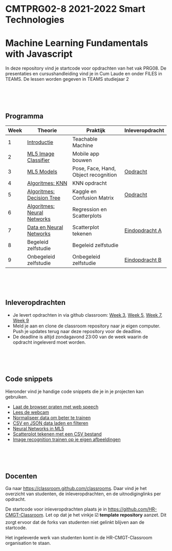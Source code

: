 # CMTPRG02-8 2021-2022 Smart Technologies

# Machine Learning Fundamentals with Javascript

In deze repository vind je startcode voor opdrachten van het vak PRG08. De presentaties en cursushandleiding vind je in Cum Laude en onder FILES in TEAMS. De lessen worden gegeven in TEAMS studiejaar 2

<br>
<br>
<br>

## Programma

| Week | Theorie | Praktijk | Inleveropdracht |
|------|---------|----------|-----------------|
| 1 | [Introductie](./week1) | Teachable Machine |
| 2 | [ML5 Image Classifier](./week2) | Mobile app bouwen |
| 3 | [ML5 Models](./week3) | Pose, Face, Hand, Object recognition | [Opdracht](./week3) |
| 4 | [Algoritmes: KNN](./week4) | KNN opdracht | |
| 5 | [Algoritmes: Decision Tree](./week5) | Kaggle en Confusion Matrix | [Opdracht](week5/inleveropdracht.md) |
| 6 | [Algoritmes: Neural Networks](./week6) | Regression en Scatterplots |  |
| 7 | [Data en Neural Networks](./week7) | Scatterplot tekenen | [Eindopdracht A](week7/eindopdrachtA.md) |
| 8 | Begeleid zelfstudie | Begeleid zelfstudie  |
| 9 | Onbegeleid zelfstudie | Onbegeleid zelfstudie | [Eindopdracht B](week9/eindopdrachtB.md)

<br>
<br>
<br>

## Inleveropdrachten

- Je levert opdrachten in via github classroom: [Week 3](https://classroom.github.com/a/2Mfl_DnD), [Week 5](https://classroom.github.com/a/Op5yVC7F), [Week 7](https://classroom.github.com/a/RQLVouUr), [Week 9](https://classroom.github.com/a/P1HZQRRx)
- Meld je aan en clone de classroom repository naar je eigen computer. Push je updates terug naar deze repository voor de deadline.
- De deadline is altijd zondagavond 23:00 van de week waarin de opdracht ingeleverd moet worden.



<br>
<br>
<br>

## Code snippets

Hieronder vind je handige code snippets die je in je projecten kan gebruiken.

- [Laat de browser praten met web speech](./snippets/speech.md)
- [Lees de webcam](./snippets/camera.md)
- [Normaliseer data om beter te trainen](./snippets/normalise.md)
- [CSV en JSON data laden en filteren](./snippets/csv.md)
- [Neural Networks in ML5](./snippets/layers.md)
- [Scatterplot tekenen met een CSV bestand](./snippets/scatterplot.md)
- [Image recognition trainen op je eigen afbeeldingen](https://github.com/HR-CMGT/Machine-Learning-Readinglist/tree/master/extractfeatures)

<br>
<br>
<br>

## Docenten

Ga naar https://classroom.github.com/classrooms. Daar vind je het overzicht van studenten, de inleveropdrachten, en de uitnodiginglinks per opdracht.

De startcode voor inleveropdrachten plaats je in https://github.com/HR-CMGT-Classroom. Let op dat je het vinkje ☑️ **template repository** aanzet. Dit zorgt ervoor dat de forks van studenten niet gelinkt blijven aan de startcode.

Het ingeleverde werk van studenten komt in de HR-CMGT-Classroom organisation te staan.
